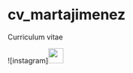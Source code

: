 # cv_martajimenez
Curriculum vitae


![instagram]<img width="30px" src="https://github.com/free-icons/free-icons/blob/master/svgs/brands-instagram.svg"/>




